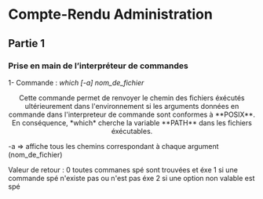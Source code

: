 # Compte-Rendu Administration
## Partie 1
### Prise en main de l’interpréteur de commandes

1- Commande : *which [-a] nom_de_fichier*

<div align="center">
Cette commande permet de renvoyer le chemin des fichiers éxécutés ultérieurement dans l'environnement
si les arguments données en commande dans l'interpreteur de commande sont conformes à **POSIX**.
En conséquence, *which* cherche la variable **PATH** dans les fichiers éxécutables.
 </div>


-a => affiche tous les chemins correspondant à chaque argument (nom_de_fichier)

Valeur de retour :
 0	toutes commanes spé sont trouvées et éxe
 1	si une commande spé n'existe pas ou n'est pas éxe
 2	si une option non valable est spé
